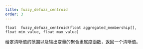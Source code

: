 ```yaml
---
title: fuzzy_defuzz_centroid
order: 3
---
```


`float  fuzzy_defuzz_centroid(float aggregated_membership[], float min_value, float max_value)`

给定清晰值的范围以及输出变量的聚合隶属度函数，返回一个清晰值。